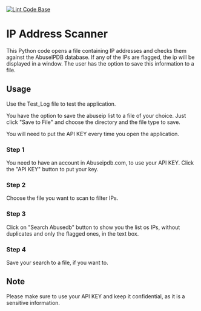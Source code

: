 [![Lint Code Base](https://github.com/JoaoAlmeida2675/abuseipscan/actions/workflows/super-linter.yml/badge.svg?branch=main&event=push)](https://github.com/JoaoAlmeida2675/abuseipscan/actions/workflows/super-linter.yml)



<h1>IP Address Scanner</h1>

This Python code opens a file containing IP addresses and checks them against the AbuseIPDB database. If any of the IPs are flagged, the ip will be displayed in a window. The user has the option to save this information to a file.

<h2>Usage</h2>

Use the Test_Log file to test the application.

You have the option to save the abuseip list to a file of your choice. Just click "Save to File" and choose the directory and the file type to save.

You will need to put the API KEY every time you open the application.

<h3>Step 1</h3>

You need to have an account in Abuseipdb.com, to use your API KEY. Click the "API KEY" button to put your key.

<h3>Step 2</h3>

Choose the file you want to scan to filter IPs.

<h3>Step 3</h3>

Click on "Search Abusedb" button to show you the list os IPs, without duplicates and only the flagged ones, in the text box.

<h3>Step 4</h3>

Save your search to a file, if you want to.

<h2>Note</h2>

Please make sure to use your API KEY and keep it confidential, as it is a sensitive information.
